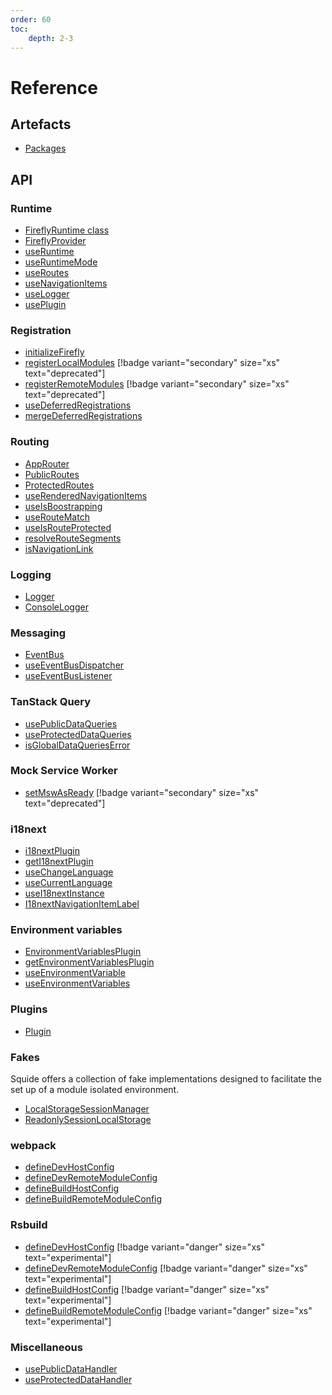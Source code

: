 ```yaml
---
order: 60
toc:
    depth: 2-3
---
```


# Reference

## Artefacts

- [Packages](./packages.md)

## API

### Runtime

- [FireflyRuntime class](./runtime/runtime-class.md)
- [FireflyProvider](./runtime/FireflyProvider.md)
- [useRuntime](./runtime/useRuntime.md)
- [useRuntimeMode](./runtime/useRuntimeMode.md)
- [useRoutes](./runtime/useRoutes.md)
- [useNavigationItems](./runtime/useNavigationItems.md)
- [useLogger](./runtime/useLogger.md)
- [usePlugin](./runtime/usePlugin.md)

### Registration

- [initializeFirefly](./registration/initializeFirefly.md)
- [registerLocalModules](./registration/registerLocalModules.md) [!badge variant="secondary" size="xs" text="deprecated"]
- [registerRemoteModules](./registration/registerRemoteModules.md) [!badge variant="secondary" size="xs" text="deprecated"]
- [useDeferredRegistrations](./registration/useDeferredRegistrations.md)
- [mergeDeferredRegistrations](./registration/mergeDeferredRegistrations.md)

### Routing

- [AppRouter](./routing/AppRouter.md)
- [PublicRoutes](./routing/publicRoutes.md)
- [ProtectedRoutes](./routing/protectedRoutes.md)
- [useRenderedNavigationItems](./routing/useRenderedNavigationItems.md)
- [useIsBoostrapping](./routing/useIsBootstrapping.md)
- [useRouteMatch](./routing/useRouteMatch.md)
- [useIsRouteProtected](./routing/useIsRouteProtected.md)
- [resolveRouteSegments](./routing/resolveRouteSegments.md)
- [isNavigationLink](./routing/isNavigationLink.md)

### Logging

- [Logger](./logging/Logger.md)
- [ConsoleLogger](./logging/ConsoleLogger.md)

### Messaging

- [EventBus](./messaging/EventBus.md)
- [useEventBusDispatcher](./messaging/useEventBusDispatcher.md)
- [useEventBusListener](./messaging/useEventBusListener.md)

### TanStack Query

- [usePublicDataQueries](./tanstack-query/usePublicDataQueries.md)
- [useProtectedDataQueries](./tanstack-query/useProtectedDataQueries.md)
- [isGlobalDataQueriesError](./tanstack-query/isGlobalDataQueriesError.md)

### Mock Service Worker

- [setMswAsReady](./msw/setMswAsReady.md) [!badge variant="secondary" size="xs" text="deprecated"]

### i18next

- [i18nextPlugin](./i18next/i18nextPlugin.md)
- [getI18nextPlugin](./i18next/getI18nextPlugin.md)
- [useChangeLanguage](./i18next/useChangeLanguage.md)
- [useCurrentLanguage](./i18next/useCurrentLanguage.md)
- [useI18nextInstance](./i18next/useI18nextInstance.md)
- [I18nextNavigationItemLabel](./i18next/I18nextNavigationItemLabel.md)

### Environment variables

- [EnvironmentVariablesPlugin](./env-vars/EnvironmentVariablesPlugin.md)
- [getEnvironmentVariablesPlugin](./env-vars/getEnvironmentVariablesPlugin.md)
- [useEnvironmentVariable](./env-vars/useEnvironmentVariable.md)
- [useEnvironmentVariables](./env-vars/useEnvironmentVariables.md)

### Plugins

- [Plugin](./plugins/plugin.md)

### Fakes

Squide offers a collection of fake implementations designed to facilitate the set up of a module isolated environment.

- [LocalStorageSessionManager](./fakes/localStorageSessionManager.md)
- [ReadonlySessionLocalStorage](./fakes/readonlySessionLocalStorage.md)

### webpack

- [defineDevHostConfig](./webpack/defineDevHostConfig.md)
- [defineDevRemoteModuleConfig](./webpack/defineDevRemoteModuleConfig.md)
- [defineBuildHostConfig](./webpack/defineBuildHostConfig.md)
- [defineBuildRemoteModuleConfig](./webpack/defineBuildRemoteModuleConfig.md)

### Rsbuild

- [defineDevHostConfig](./rsbuild/defineDevHostConfig.md) [!badge variant="danger" size="xs" text="experimental"]
- [defineDevRemoteModuleConfig](./rsbuild/defineDevRemoteModuleConfig.md) [!badge variant="danger" size="xs" text="experimental"]
- [defineBuildHostConfig](./rsbuild/defineBuildHostConfig.md) [!badge variant="danger" size="xs" text="experimental"]
- [defineBuildRemoteModuleConfig](./rsbuild/defineBuildRemoteModuleConfig.md) [!badge variant="danger" size="xs" text="experimental"]

### Miscellaneous

- [usePublicDataHandler](./miscellaneous/usePublicDataHandler.md)
- [useProtectedDataHandler](./miscellaneous/useProtectedDataHandler.md)
